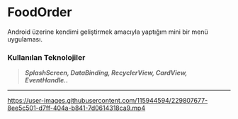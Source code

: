 # FoodOrder

Android üzerine kendimi geliştirmek amacıyla yaptığım mini bir menü uygulaması.

### Kullanılan Teknolojiler

>*__SplashScreen, DataBinding, RecyclerView, CardView, EventHandle..__*

___


https://user-images.githubusercontent.com/115944594/229807677-8ee5c501-d7ff-404a-b841-7d0614318ca9.mp4




